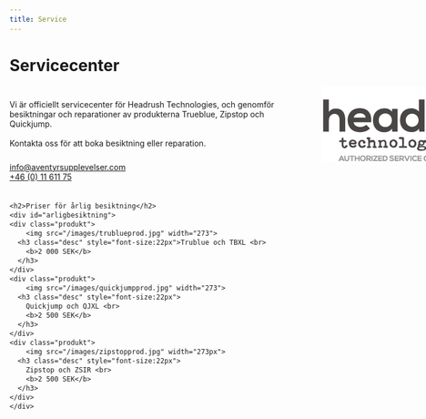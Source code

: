 ```yaml
---
title: Service
---
```


<style>
    #servicetext {
        width:500px;
        margin-right:50px;
        
    }
    #serviceintro
    {
        display:flex;
        width:1000px;
        align-items:center;
    }
    
</style>


 <h1>
 Servicecenter </h1>
 <div id="serviceintro">
 <div id="servicetext">
  Vi är officiellt servicecenter för Headrush Technologies, och genomför besiktningar och reparationer av produkterna Trueblue, Zipstop och Quickjump. 
  <br>
  <br>
  Kontakta oss för att boka besiktning eller reparation.
  
</div>



  
  <img class="logosclass"  src="/images/headrushservicecenter.png">

  </div>


<div class="kontaktknappar">
<div>
<a href="mailto:info@aventyrsupplevelser.com" class="kontaktbutton">info@aventyrsupplevelser.com</a></div>
<div>
<a href="tel:+461161175" class="kontaktbutton">+46 (0) 11 611 75</a></div>
</div>

<div id="loggor">

<div class="gradiv" style="padding-top:20px;">

	<h2>Priser för årlig besiktning</h2>
    <div id="arligbesiktning">
	<div class="produkt">
		<img src="/images/trublueprod.jpg" width="273">
      <h3 class="desc" style="font-size:22px">Trublue och TBXL <br>
        <b>2 000 SEK</b>
      </h3>
	</div>
	<div class="produkt">
		<img src="/images/quickjumpprod.jpg" width="273">
      <h3 class="desc" style="font-size:22px">
        Quickjump och QJXL <br>
        <b>2 500 SEK</b>
      </h3>
	</div>
	<div class="produkt">
		<img src="/images/zipstopprod.jpg" width="273px">
      <h3 class="desc" style="font-size:22px">
        Zipstop och ZSIR <br>
        <b>2 500 SEK</b>
      </h3>
	</div>
    </div>
  
</div>

